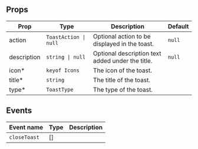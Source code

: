 <!-- This file is automatically generated, do not edit manually. -->

<script setup>
import AppToastPlayground from './AppToastPlayground.vue'
</script>

<AppToastPlayground />

## Props

| Prop | Type | Description | Default |
| ---- | ---- | ----------- | ------- |
| action | `ToastAction \| null` | Optional action to be displayed in the toast. | `null` |
| description | `string \| null` | Optional description text added under the title. | `null` |
| icon* | `keyof Icons` | The icon of the toast. |  |
| title* | `string` | The title of the toast. |  |
| type* | `ToastType` | The type of the toast. |  |


## Events

| Event name | Type | Description |
| ---------- | ---- | ----------- |
| `closeToast` | [] |  |

